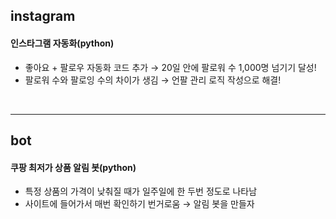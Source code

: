 ## instagram
#### 인스타그램 자동화(python)
- 좋아요 + 팔로우 자동화 코드 추가 → 20일 안에 팔로워 수 1,000명 넘기기 달성!
- 팔로워 수와 팔로잉 수의 차이가 생김 → 언팔 관리 로직 작성으로 해결!

<br>

---

## bot 
#### 쿠팡 최저가 상품 알림 봇(python)     
- 특정 상품의 가격이 낮춰질 때가 일주일에 한 두번 정도로 나타남           
- 사이트에 들어가서 매번 확인하기 번거로움 → 알림 봇을 만들자      

